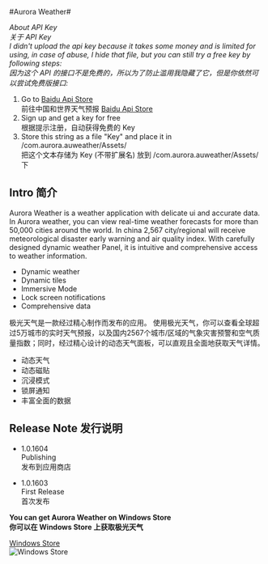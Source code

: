 #Aurora Weather#

*About API Key*    
*关于 API Key*       
*I didn't upload the api key because it takes some money and is limited for using, in case of abuse, I hide that file, but you can still try a free key by following steps:*    
*因为这个 API 的接口不是免费的，所以为了防止滥用我隐藏了它，但是你依然可以尝试免费版接口:*
 1. Go to [Baidu Api Store][1]   
    前往中国和世界天气预报 [Baidu Api Store][1]
 2. Sign up and get a key for free   
    根据提示注册，自动获得免费的 Key
 3. Store this string as a file "Key" and place it in /com.aurora.auweather/Assets/   
    把这个文本存储为 Key (不带扩展名) 放到 /com.aurora.auweather/Assets/ 下

## Intro 简介 ##

Aurora Weather is a weather application with delicate ui and accurate data.
In Aurora weather, you can view real-time weather forecasts for more than 50,000 cities around the world. In china 2,567 city/regional will receive meteorological disaster early warning and air quality index. With carefully designed dynamic weather Panel, it is intuitive and comprehensive access to weather information.

 - Dynamic weather
 - Dynamic tiles
 - Immersive Mode
 - Lock screen notifications
 - Comprehensive data   
 
极光天气是一款经过精心制作而发布的应用。
使用极光天气，你可以查看全球超过5万城市的实时天气预报，以及国内2567个城市/区域的气象灾害预警和空气质量指数；同时，经过精心设计的动态天气面板，可以直观且全面地获取天气详情。
 - 动态天气
 - 动态磁贴
 - 沉浸模式
 - 锁屏通知
 - 丰富全面的数据   

## Release Note 发行说明 ##
 - 1.0.1604   
 Publishing    
 发布到应用商店

 - 1.0.1603    
 First Release    
 首次发布


**You can get Aurora Weather on Windows Store**    
**你可以在 Windows Store 上获取极光天气**  

[Windows Store][2]    
![Windows Store][3]



  [1]: http://apistore.baidu.com/apiworks/servicedetail/478.html "Baidu Api Store"
  [2]: https://www.microsoft.com/store/apps/9nblggh4qmj9 "Windows Store"
  [3]: https://assets.windowsphone.com/d86ab9b4-2f3d-4a94-92f8-1598073e7343/English_Get_it_Win_10_InvariantCulture_Default.png
